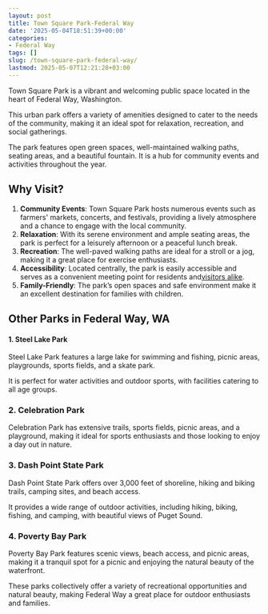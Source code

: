 ```yaml
---
layout: post
title: Town Square Park-Federal Way
date: '2025-05-04T18:51:39+00:00'
categories:
- Federal Way
tags: []
slug: /town-square-park-federal-way/
lastmod: 2025-05-07T12:21:28+03:00
---
```


Town Square Park is a vibrant and welcoming public space located in the heart of Federal Way, Washington.

This urban park offers a variety of amenities designed to cater to the needs of the community, making it an ideal spot for relaxation, recreation, and social gatherings.

The park features open green spaces, well-maintained walking paths, seating areas, and a beautiful fountain. It is a hub for community events and activities throughout the year.
## Why Visit?
1. **Community Events**: Town Square Park hosts numerous events such as farmers' markets, concerts, and festivals, providing a lively atmosphere and a chance to engage with the local community.
2. **Relaxation**: With its serene environment and ample seating areas, the park is perfect for a leisurely afternoon or a peaceful lunch break.
3. **Recreation**: The well-paved walking paths are ideal for a stroll or a jog, making it a great place for exercise enthusiasts.
4. **Accessibility**: Located centrally, the park is easily accessible and serves as a convenient meeting point for residents and[visitors alike](https://pestpolicy.com/federal-way/pest-control-in-federal-way/).
5. **Family-Friendly**: The park’s open spaces and safe environment make it an excellent destination for families with children.
## Other Parks in Federal Way, WA
#### 1. Steel Lake Park
Steel Lake Park features a large lake for swimming and fishing, picnic areas, playgrounds, sports fields, and a skate park.

It is perfect for water activities and outdoor sports, with facilities catering to all age groups.
### 2. Celebration Park
Celebration Park has extensive trails, sports fields, picnic areas, and a playground, making it ideal for sports enthusiasts and those looking to enjoy a day out in nature.
### 3. Dash Point State Park
Dash Point State Park offers over 3,000 feet of shoreline, hiking and biking trails, camping sites, and beach access.

It provides a wide range of outdoor activities, including hiking, biking, fishing, and camping, with beautiful views of Puget Sound.
### 4. Poverty Bay Park
Poverty Bay Park features scenic views, beach access, and picnic areas, making it a tranquil spot for a picnic and enjoying the natural beauty of the waterfront.

These parks collectively offer a variety of recreational opportunities and natural beauty, making Federal Way a great place for outdoor enthusiasts and families.
